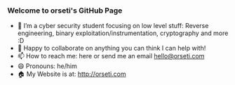 ### Welcome to orseti's GitHub Page


- 🌱 I’m a cyber security student focusing on low level stuff: Reverse engineering, binary exploitation/instrumentation, cryptography and more :D
- 👯 Happy to collaborate on anything you can think I can help with! 
- 📫 How to reach me: here or send me an email hello@orseti.com
- 😄 Pronouns: he/him
- 🏠 My Website is at: http://orseti.com
